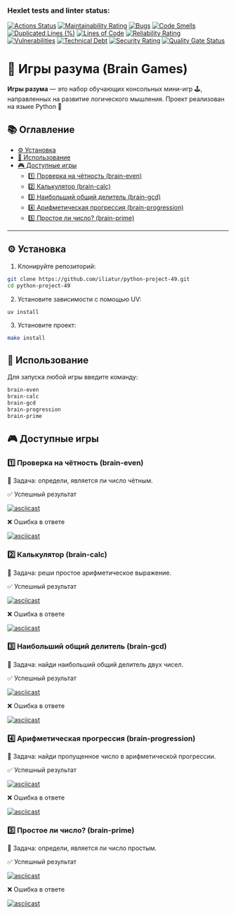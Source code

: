 ### Hexlet tests and linter status:

[![Actions Status](https://github.com/iliatur/python-project-49/actions/workflows/hexlet-check.yml/badge.svg)](https://github.com/iliatur/python-project-49/actions)
[![Maintainability Rating](https://sonarcloud.io/api/project_badges/measure?project=hexlet-boilerplates_python-package&metric=sqale_rating)](https://sonarcloud.io/summary/new_code?id=hexlet-boilerplates_python-package)
[![Bugs](https://sonarcloud.io/api/project_badges/measure?project=Ilia-Turygin_python-project-49&metric=bugs)](https://sonarcloud.io/summary/new_code?id=Ilia-Turygin_python-project-49)
[![Code Smells](https://sonarcloud.io/api/project_badges/measure?project=Ilia-Turygin_python-project-49&metric=code_smells)](https://sonarcloud.io/summary/new_code?id=Ilia-Turygin_python-project-49)
[![Duplicated Lines (%)](https://sonarcloud.io/api/project_badges/measure?project=Ilia-Turygin_python-project-49&metric=duplicated_lines_density)](https://sonarcloud.io/summary/new_code?id=Ilia-Turygin_python-project-49)
[![Lines of Code](https://sonarcloud.io/api/project_badges/measure?project=Ilia-Turygin_python-project-49&metric=ncloc)](https://sonarcloud.io/summary/new_code?id=Ilia-Turygin_python-project-49)
[![Reliability Rating](https://sonarcloud.io/api/project_badges/measure?project=Ilia-Turygin_python-project-49&metric=reliability_rating)](https://sonarcloud.io/summary/new_code?id=Ilia-Turygin_python-project-49)
[![Vulnerabilities](https://sonarcloud.io/api/project_badges/measure?project=Ilia-Turygin_python-project-49&metric=vulnerabilities)](https://sonarcloud.io/summary/new_code?id=Ilia-Turygin_python-project-49)
[![Technical Debt](https://sonarcloud.io/api/project_badges/measure?project=Ilia-Turygin_python-project-49&metric=sqale_index)](https://sonarcloud.io/summary/new_code?id=Ilia-Turygin_python-project-49)
[![Security Rating](https://sonarcloud.io/api/project_badges/measure?project=Ilia-Turygin_python-project-49&metric=security_rating)](https://sonarcloud.io/summary/new_code?id=Ilia-Turygin_python-project-49)
[![Quality Gate Status](https://sonarcloud.io/api/project_badges/measure?project=Ilia-Turygin_python-project-49&metric=alert_status)](https://sonarcloud.io/summary/new_code?id=Ilia-Turygin_python-project-49)


# 🧠 Игры разума (Brain Games)

**Игры разума** — это набор обучающих консольных мини-игр 🕹️, направленных на развитие логического мышления. Проект реализован на языке Python 🐍 

## 📚 Оглавление

- [⚙️ Установка](#-установка)
- [🚀 Использование](#-Использование)
- [🎮 Доступные игры](#-доступные-игры)
  - [1️⃣ Проверка на чётность (brain-even)](#1️⃣-проверка-на-чётность-brain-even)
  - [2️⃣ Калькулятор (brain-calc)](#2️⃣-калькулятор-brain-calc)
  - [3️⃣ Наибольший общий делитель (brain-gcd)](#3️⃣-наибольший-общий-делитель-brain-gcd)
  - [4️⃣ Арифметическая прогрессия (brain-progression)](#4️⃣-арифметическая-прогрессия-brain-progression)
  - [5️⃣ Простое ли число? (brain-prime)](#5️⃣-простое-ли-число-brain-prime)



---

## ⚙️ Установка

1. Клонируйте репозиторий:
```bash
git clone https://github.com/iliatur/python-project-49.git
cd python-project-49
```

2. Установите зависимости с помощью UV:
   
```bash
uv install
```

3. Установите проект:
   
```bash
make install
```

## 🚀 Использование

Для запуска любой игры введите команду:
```bash
brain-even
brain-calc
brain-gcd
brain-progression
brain-prime
```

## 🎮 Доступные игры

### 1️⃣ Проверка на чётность (brain-even)

🧩 Задача: определи, является ли число чётным.

✅ Успешный результат

[![asciicast](https://asciinema.org/a/oXEB3XDDVeD6emf4pGyrv5iwA.svg)](https://asciinema.org/a/oXEB3XDDVeD6emf4pGyrv5iwA)

❌ Ошибка в ответе

[![asciicast](https://asciinema.org/a/gnQbmNeFm6meZ40KTuj93zyBk.svg)](https://asciinema.org/a/gnQbmNeFm6meZ40KTuj93zyBk)


### 2️⃣ Калькулятор  (brain-calc)

🧩 Задача: реши простое арифметическое выражение.

✅ Успешный результат

[![asciicast](https://asciinema.org/a/oXEB3XDDVeD6emf4pGyrv5iwA.svg)](https://asciinema.org/a/oXEB3XDDVeD6emf4pGyrv5iwA)

❌ Ошибка в ответе

[![asciicast](https://asciinema.org/a/gnQbmNeFm6meZ40KTuj93zyBk.svg)](https://asciinema.org/a/gnQbmNeFm6meZ40KTuj93zyBk)


### 3️⃣ Наибольший общий делитель (brain-gcd)

🧩 Задача: найди наибольший общий делитель двух чисел.

✅ Успешный результат

[![asciicast](https://asciinema.org/a/mpxfHT9ufG55H4u3YLEOY1Gi8.svg)](https://asciinema.org/a/mpxfHT9ufG55H4u3YLEOY1Gi8)

❌ Ошибка в ответе

[![asciicast](https://asciinema.org/a/IwKsODyDFgtoM4SzF1prVFziu.svg)](https://asciinema.org/a/IwKsODyDFgtoM4SzF1prVFziu)


### 4️⃣ Арифметическая прогрессия (brain-progression)

🧩 Задача: найди пропущенное число в арифметической прогрессии.

✅ Успешный результат

[![asciicast](https://asciinema.org/a/yp3Xb1MDBIeoL7AjiTp60Wx8v.svg)](https://asciinema.org/a/yp3Xb1MDBIeoL7AjiTp60Wx8v)

❌ Ошибка в ответе

[![asciicast](https://asciinema.org/a/ZwywDQuX0IWzlaL5InQtbkU5a.svg)](https://asciinema.org/a/ZwywDQuX0IWzlaL5InQtbkU5a)


### 5️⃣ Простое ли число? (brain-prime)

🧩 Задача: определи, является ли число простым.

✅ Успешный результат

[![asciicast](https://asciinema.org/a/UZjjh4OoNtFjneBmDeVivyzvE.svg)](https://asciinema.org/a/UZjjh4OoNtFjneBmDeVivyzvE)

❌ Ошибка в ответе

[![asciicast](https://asciinema.org/a/NW4cEWGgwBgwmGqiDYLn5EfX9.svg)](https://asciinema.org/a/NW4cEWGgwBgwmGqiDYLn5EfX9)



